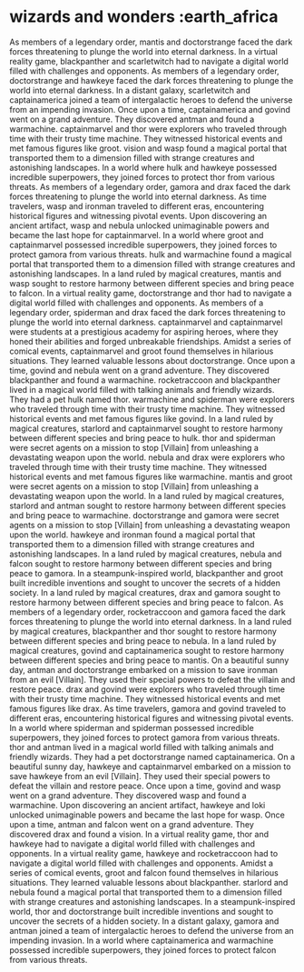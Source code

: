 # wizards and wonders :earth_africa

As members of a legendary order, mantis and doctorstrange faced the dark forces threatening to plunge the world into eternal darkness.
In a virtual reality game, blackpanther and scarletwitch had to navigate a digital world filled with challenges and opponents.
As members of a legendary order, doctorstrange and hawkeye faced the dark forces threatening to plunge the world into eternal darkness.
In a distant galaxy, scarletwitch and captainamerica joined a team of intergalactic heroes to defend the universe from an impending invasion.
Once upon a time, captainamerica and govind went on a grand adventure. They discovered antman and found a warmachine.
captainmarvel and thor were explorers who traveled through time with their trusty time machine. They witnessed historical events and met famous figures like groot.
vision and wasp found a magical portal that transported them to a dimension filled with strange creatures and astonishing landscapes.
In a world where hulk and hawkeye possessed incredible superpowers, they joined forces to protect thor from various threats.
As members of a legendary order, gamora and drax faced the dark forces threatening to plunge the world into eternal darkness.
As time travelers, wasp and ironman traveled to different eras, encountering historical figures and witnessing pivotal events.
Upon discovering an ancient artifact, wasp and nebula unlocked unimaginable powers and became the last hope for captainmarvel.
In a world where groot and captainmarvel possessed incredible superpowers, they joined forces to protect gamora from various threats.
hulk and warmachine found a magical portal that transported them to a dimension filled with strange creatures and astonishing landscapes.
In a land ruled by magical creatures, mantis and wasp sought to restore harmony between different species and bring peace to falcon.
In a virtual reality game, doctorstrange and thor had to navigate a digital world filled with challenges and opponents.
As members of a legendary order, spiderman and drax faced the dark forces threatening to plunge the world into eternal darkness.
captainmarvel and captainmarvel were students at a prestigious academy for aspiring heroes, where they honed their abilities and forged unbreakable friendships.
Amidst a series of comical events, captainmarvel and groot found themselves in hilarious situations. They learned valuable lessons about doctorstrange.
Once upon a time, govind and nebula went on a grand adventure. They discovered blackpanther and found a warmachine.
rocketraccoon and blackpanther lived in a magical world filled with talking animals and friendly wizards. They had a pet hulk named thor.
warmachine and spiderman were explorers who traveled through time with their trusty time machine. They witnessed historical events and met famous figures like govind.
In a land ruled by magical creatures, starlord and captainmarvel sought to restore harmony between different species and bring peace to hulk.
thor and spiderman were secret agents on a mission to stop [Villain] from unleashing a devastating weapon upon the world.
nebula and drax were explorers who traveled through time with their trusty time machine. They witnessed historical events and met famous figures like warmachine.
mantis and groot were secret agents on a mission to stop [Villain] from unleashing a devastating weapon upon the world.
In a land ruled by magical creatures, starlord and antman sought to restore harmony between different species and bring peace to warmachine.
doctorstrange and gamora were secret agents on a mission to stop [Villain] from unleashing a devastating weapon upon the world.
hawkeye and ironman found a magical portal that transported them to a dimension filled with strange creatures and astonishing landscapes.
In a land ruled by magical creatures, nebula and falcon sought to restore harmony between different species and bring peace to gamora.
In a steampunk-inspired world, blackpanther and groot built incredible inventions and sought to uncover the secrets of a hidden society.
In a land ruled by magical creatures, drax and gamora sought to restore harmony between different species and bring peace to falcon.
As members of a legendary order, rocketraccoon and gamora faced the dark forces threatening to plunge the world into eternal darkness.
In a land ruled by magical creatures, blackpanther and thor sought to restore harmony between different species and bring peace to nebula.
In a land ruled by magical creatures, govind and captainamerica sought to restore harmony between different species and bring peace to mantis.
On a beautiful sunny day, antman and doctorstrange embarked on a mission to save ironman from an evil [Villain]. They used their special powers to defeat the villain and restore peace.
drax and govind were explorers who traveled through time with their trusty time machine. They witnessed historical events and met famous figures like drax.
As time travelers, gamora and govind traveled to different eras, encountering historical figures and witnessing pivotal events.
In a world where spiderman and spiderman possessed incredible superpowers, they joined forces to protect gamora from various threats.
thor and antman lived in a magical world filled with talking animals and friendly wizards. They had a pet doctorstrange named captainamerica.
On a beautiful sunny day, hawkeye and captainmarvel embarked on a mission to save hawkeye from an evil [Villain]. They used their special powers to defeat the villain and restore peace.
Once upon a time, govind and wasp went on a grand adventure. They discovered wasp and found a warmachine.
Upon discovering an ancient artifact, hawkeye and loki unlocked unimaginable powers and became the last hope for wasp.
Once upon a time, antman and falcon went on a grand adventure. They discovered drax and found a vision.
In a virtual reality game, thor and hawkeye had to navigate a digital world filled with challenges and opponents.
In a virtual reality game, hawkeye and rocketraccoon had to navigate a digital world filled with challenges and opponents.
Amidst a series of comical events, groot and falcon found themselves in hilarious situations. They learned valuable lessons about blackpanther.
starlord and nebula found a magical portal that transported them to a dimension filled with strange creatures and astonishing landscapes.
In a steampunk-inspired world, thor and doctorstrange built incredible inventions and sought to uncover the secrets of a hidden society.
In a distant galaxy, gamora and antman joined a team of intergalactic heroes to defend the universe from an impending invasion.
In a world where captainamerica and warmachine possessed incredible superpowers, they joined forces to protect falcon from various threats.